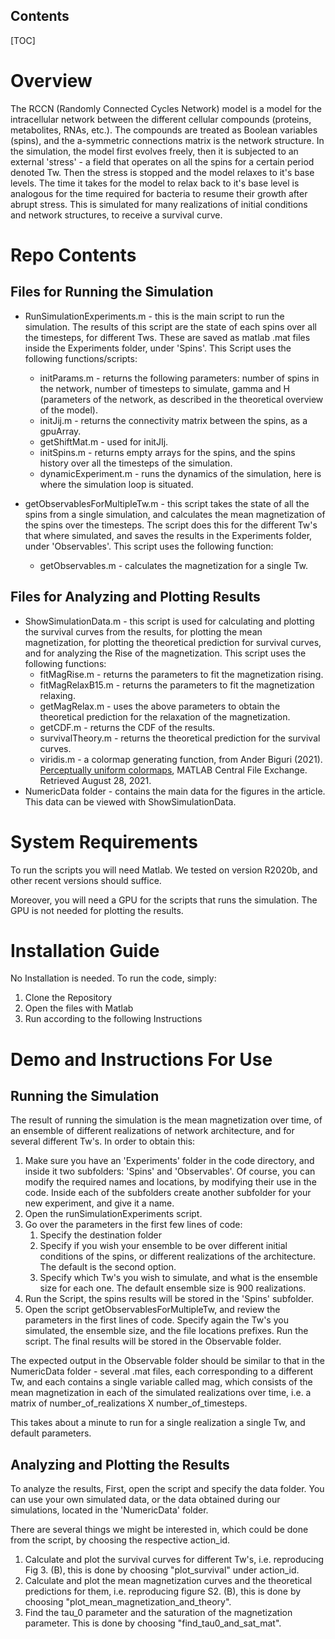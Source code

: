 ## Contents

[TOC]

# Overview

The RCCN (Randomly Connected Cycles Network) model is a model for the intracellular network between the different cellular compounds (proteins, metabolites, RNAs, etc.). The compounds are treated as Boolean variables (spins), and the a-symmetric connections matrix is the network structure. In the simulation, the model first evolves freely, then it is subjected to an external 'stress' - a field that operates on all the spins for a certain period denoted Tw. Then the stress is stopped and the model relaxes to it's base levels. The time it takes for the model to relax back to it's base level is analogous for the time required for bacteria to resume their growth after abrupt stress. This is simulated for many realizations of initial conditions and network structures, to receive a survival curve. 

# Repo Contents

## Files for Running the Simulation
- RunSimulationExperiments.m - this is the main script to run the simulation. The results of this script are the state of each spins over all the timesteps, for different Tws. These are saved as matlab .mat files inside the Experiments folder, under 'Spins'. This Script uses the following functions/scripts:

  - initParams.m - returns the following parameters: number of spins in the network, number of timesteps to simulate, gamma and H (parameters of the network, as described in the theoretical overview of the model).
  -  initJij.m - returns the connectivity matrix between the spins, as a gpuArray.
  - getShiftMat.m - used for initJIj.
  - initSpins.m - returns empty arrays for the spins, and the spins history over all the timesteps of the simulation.
  - dynamicExperiment.m - runs the dynamics of the simulation, here is where the simulation loop is situated.

- getObservablesForMultipleTw.m - this script takes the state of all the spins from a single simulation, and calculates the mean magnetization of the spins over the timesteps. The script does this for the different Tw's that where simulated, and saves the results in the Experiments folder, under 'Observables'. This script uses the following function:

  - getObservables.m - calculates the magnetization for a single Tw.

  

## Files for Analyzing and Plotting Results

- ShowSimulationData.m - this script is used for calculating and plotting the survival curves from the results,  for plotting the mean magnetization, for plotting the theoretical prediction for survival curves, and for analyzing the Rise of the magnetization. This script uses the following functions:
  - fitMagRise.m - returns the parameters to fit the magnetization rising.
  - fitMagRelaxB15.m - returns the parameters to fit the magnetization relaxing.
  - getMagRelax.m - uses the above parameters to obtain the theoretical prediction for the relaxation of the magnetization.
  - getCDF.m - returns the CDF of the results.
  - survivalTheory.m - returns the theoretical prediction for the survival curves.
  - viridis.m -  a colormap generating function, from Ander Biguri (2021). [Perceptually uniform colormaps](https://www.mathworks.com/matlabcentral/fileexchange/51986-perceptually-uniform-colormaps), MATLAB Central File Exchange. Retrieved August 28, 2021.
- NumericData folder - contains the main data for the figures in the article. This data can be viewed with ShowSimulationData.

# System Requirements

To run the scripts you will need Matlab. We tested on version R2020b, and other recent versions should suffice.

Moreover, you will need a GPU for the scripts that runs the simulation. The GPU is not needed for plotting the results.

# Installation Guide

No Installation is needed. To run the code, simply:

1. Clone the Repository
2. Open the files with Matlab
3. Run according to the following Instructions

# Demo and Instructions For Use

## Running the Simulation

The result of running the simulation is the mean magnetization over time, of an ensemble of different realizations of network architecture, and for several different Tw's. In order to obtain this:

1. Make sure you have an 'Experiments' folder in the code directory, and inside it two subfolders: 'Spins' and 'Observables'. Of course, you can modify the required names and locations, by modifying their use in the code. Inside each of the subfolders create another subfolder for your new experiment, and give it a name.
2. Open the runSimulationExperiments script.
3. Go over the parameters in the first few lines of code:
   1. Specify the destination folder 
   2. Specify if you wish your ensemble to be over different initial conditions of the spins, or different realizations of the architecture. The default is the second option.
   3. Specify which Tw's you wish to simulate, and what is the ensemble size for each one. The default ensemble size is 900 realizations.
4. Run the Script, the spins results will be stored in the 'Spins' subfolder.
5. Open the script getObservablesForMultipleTw, and review the parameters in the first lines of code. Specify again the Tw's you simulated, the ensemble size, and the file locations prefixes. Run the script. The final results will be stored in the Observable folder.

The expected output in the Observable folder should be similar to that in the NumericData folder - several .mat files, each corresponding to a different Tw, and each contains a single variable called mag, which consists of the mean magnetization in each of the simulated realizations over time, i.e. a matrix of number_of_realizations X number_of_timesteps.

This takes about a minute to run for a single realization a single Tw, and default parameters.

## Analyzing and Plotting the Results

To analyze the results, First, open the script and specify the data folder. You can use your own simulated data, or the data obtained during our simulations, located in the 'NumericData' folder.

There are several things we might be interested in, which could be done from the script, by choosing the respective action_id.

1. Calculate and plot the survival curves for different Tw's, i.e. reproducing Fig 3. (B), this is done by choosing "plot_survival" under action_id.
2. Calculate and plot the mean magnetization curves and the theoretical predictions for them, i.e. reproducing figure S2. (B), this is done by choosing "plot_mean_magnetization_and_theory".
3. Find the tau_0 parameter and the saturation of the magnetization parameter. This is done by choosing "find_tau0_and_sat_mat".

